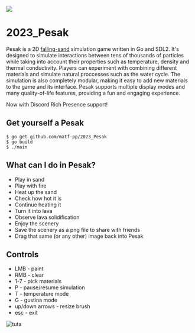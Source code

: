 ![](https://i.imgur.com/ORAnuBg.png)
# 2023_Pesak
Pesak is a 2D [falling-sand](https://en.wikipedia.org/wiki/Falling-sand_game) simulation game written in Go and SDL2. It's designed to simulate interactions between tens of thousands of particles while taking into account their properties such as temperature, density and thermal conductivity. Players can experiment with combining different materials and simulate natural proccesses such as the water cycle. The simulation is also completely modular, making it easy to add new materials to the game and its interface. Pesak supports multiple display modes and many quality-of-life features, providing a fun and engaging experience.

Now with Discord Rich Presence support!

## Get yourself a Pesak
```
$ go get github.com/matf-pp/2023_Pesak
$ go build
$ ./main
```

## What can I do in Pesak?
* Play in sand
* Play with fire
* Heat up the sand
* Check how hot it is
* Continue heating it
* Turn it into lava
* Observe lava solidification
* Enjoy the scenery
* Save the scenery as a png file to share with friends
* Drag that same (or any other) image back into Pesak 
  
## Controls
- LMB  -  paint
- RMB  -  clear
- 1-7  -  pick materials
- P  -  pause/resume simulation
- T  -  temperature mode
- G  -  gustina mode
- up/down arrows  -  resize brush
- esc  -  exit

![tuta](https://i.imgur.com/5zyYBcV.gif)
<!-- ![GUI](https://i.imgur.com/JoI7s4I.png) -->
